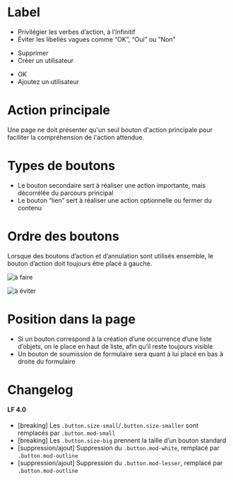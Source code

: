 # Label

- Privilégier les verbes d’action, à l’infinitif
- Éviter les libellés vagues comme “OK”, “Oui” ou ”Non”  

<div class="markdown-dualDisplay">
<div class="markdown-block mod-positive">

- Supprimer
- Créer un utilisateur

</div>
<div class="markdown-block mod-negative">

- OK
- Ajoutez un utilisateur

</div>
</div>

# Action principale

Une page ne doit présenter qu'un seul bouton d'action principale pour faciliter la compréhension de l'action attendue.

# Types de boutons

- Le bouton secondaire sert à réaliser une action importante, mais décorrélée du parcours principal
- Le bouton “lien” sert à réaliser une action optionnelle ou fermer du contenu

# Ordre des boutons

Lorsque des boutons d’action et d’annulation sont utilisés ensemble, le bouton d’action doit toujours être placé à gauche.
<div class="markdown-dualDisplay">
<div class="markdown-block mod-positive mod-image">

![à faire](guidelines/components/actions/buttons/images/order-do.png)

</div>
<div class="markdown-block mod-negative mod-image">

![à éviter](guidelines/components/actions/buttons/images/order-dont.png)

</div>
</div>


# Position dans la page

- Si un bouton correspond à la création d’une occurrence d’une liste d’objets, on le place en haut de liste, afin qu’il reste toujours visible
- Un bouton de soumission de formulaire sera quant à lui placé en bas à droite du formulaire

# Changelog
#### LF 4.0
- [breaking] Les `.button.size-small`/`.button.size-smaller` sont remplacés par `.button.mod-small`
- [breaking] Les `.button.size-big` prennent la taille d’un bouton standard
- [suppression/ajout] Suppression du `.button.mod-white`, remplacé par `.button.mod-outline`
- [suppression/ajout] Suppression du `.button.mod-lesser`, remplacé par `.button.mod-outline`
